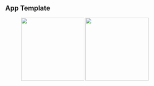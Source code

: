 ## App Template

<p align="center">
    <img src="https://user-images.githubusercontent.com/24190530/37023417-25da33fa-2126-11e8-952b-abba25fa9882.JPG" height="200">
    <img src="https://user-images.githubusercontent.com/24190530/37023418-25f3c5f4-2126-11e8-9b22-b93f8b67f1ef.JPG" height="200">
</p>